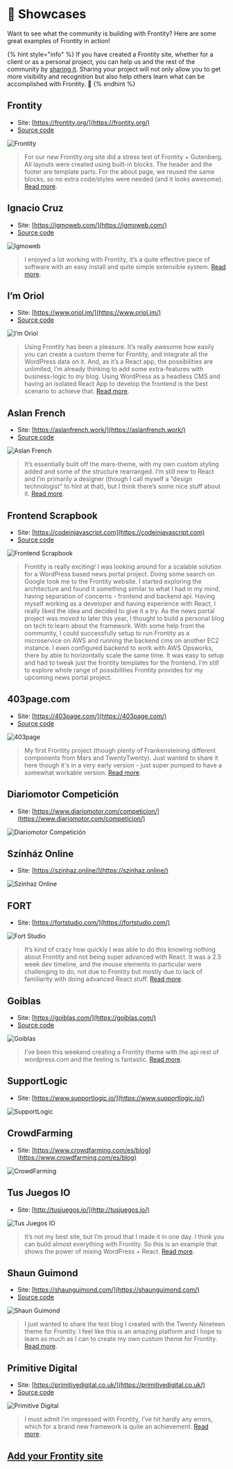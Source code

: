 # 🎤 Showcases

Want to see what the community is building with Frontity? Here are some great examples of Frontity in action!

{% hint style="info" %}
If you have created a Frontity site, whether for a client or as a personal project, you can help us and the rest of the community by [sharing it](https://forms.gle/xThoNSyh6M6rgeM97). Sharing your project will not only allow you to get more visibility and recognition but also help others learn what can be accomplished with Frontity. 🙂
{% endhint %}

## Frontity

* Site: [https://frontity.org/](https://frontity.org/)
* [Source code](https://github.com/frontity/frontity.org)

![Frontity](.gitbook/assets/showcase-frontityWebsite.png)

> For our new Frontity.org site did a stress test of Frontity + Gutenberg. All layouts were created using built-in blocks. The header and the footer are template parts. For the about page, we reused the same blocks, so no extra code/styles were needed \(and it looks awesome\). [Read more](https://twitter.com/luisherranz/status/1258757519654227968?s=20).

## Ignacio Cruz

* Site: [https://igmoweb.com/](https://igmoweb.com/)
* [Source code](https://github.com/igmoweb/igmoweb.com)

![Igmoweb](.gitbook/assets/showcase-igmoweb%20%281%29.png)

> I enjoyed a lot working with Frontity, it’s a quite effective piece of software with an easy install and quite simple extensible system. [Read more](https://community.frontity.org/t/my-personal-blog-site/1962).

## I’m Oriol

* Site: [https://www.oriol.im/](https://www.oriol.im/)
* [Source code](https://github.com/oegea/oriol-im)

![I&#x2019;m Oriol](.gitbook/assets/showcase-oriol%20%281%29.png)

> Using Frontity has been a pleasure. It’s really awesome how easily you can create a custom theme for Frontity, and integrate all the WordPress data on it. And, as it’s a React app, the possibilities are unlimited, I’m already thinking to add some extra-features with business-logic to my blog. Using WordPress as a headless CMS and having an isolated React App to develop the frontend is the best scenario to achieve that. [Read more](https://community.frontity.org/t/just-migrated-my-personal-blog-to-frontity/1778).

## Aslan French

* Site: [https://aslanfrench.work/](https://aslanfrench.work/)
* [Source code](https://github.com/jcklpe/desert-jackalope)

![Aslan French](.gitbook/assets/showcase-aslanfrench%20%281%29.png)

> It’s essentially built off the mars-theme, with my own custom styling added and some of the structure rearranged. I’m still new to React and I’m primarily a designer \(though I call myself a “design technologist” to hint at that\), but I think there’s some nice stuff about it. [Read more](https://community.frontity.org/t/frontity-blog-portfolio-theme-desert-jackalope/1504).

## Frontend Scrapbook

* Site: [https://codeinjavascript.com](https://codeinjavascript.com)
* [Source code](https://github.com/vimalkodoth/frontity)

![Frontend Scrapbook](.gitbook/assets/showcase-frontendscrapbook%20%281%29.png)

> Frontity is really exciting! I was looking around for a scalable solution for a WordPress based news portal project. Doing some search on Google took me to the Frontity website. I started exploring the architecture and found it something similar to what I had in my mind, having separation of concerns - frontend and backend api. Having myself working as a developer and having experience with React, I really liked the idea and decided to give it a try. As the news portal project was moved to later this year, I thought to build a personal blog on tech to learn about the framework. With some help from the community, I could successfully setup to run Frontity as a microservice on AWS and running the backend cms on another EC2 instance. I even configured backend to work with AWS Opsworks, there by able to horizontally scale the same time. It was easy to setup and had to tweak just the frontity templates for the frontend. I'm still to explore whole range of possibilities Frontity provides for my upcoming news portal project.

## 403page.com

* Site: [https://403page.com/](https://403page.com/)
* [Source code](https://github.com/403pagelabs/fourothree-theme)

![403page](.gitbook/assets/showcase-403page%20%281%29.png)

> My first Frontity project \(though plenty of Frankensteining different components from Mars and TwentyTwenty\). Just wanted to share it here though it's in a very early version - just super pumped to have a somewhat workable version. [Read more](https://community.frontity.org/t/first-frontity-jobby/1102).

## Diariomotor Competición

* Site: [https://www.diariomotor.com/competicion/](https://www.diariomotor.com/competicion/)

![Diariomotor Competici&#xF3;n](.gitbook/assets/showcase-diariomotorcompeticion%20%281%29.png)

## Színház Online

* Site: [https://szinhaz.online/](https://szinhaz.online/)

![Szinhaz Online](.gitbook/assets/showcase-szinhazonline%20%281%29.png)

## FORT

* Site: [https://fortstudio.com/](https://fortstudio.com/)

![Fort Studio](.gitbook/assets/showcase-fortstudio%20%281%29.png)

> It’s kind of crazy how quickly I was able to do this knowing nothing about Frontity and not being super advanced with React. It was a 2.5 week dev timeline, and the mouse elements in particular were challenging to do, not due to Frontity but mostly due to lack of familiarity with doing advanced React stuff. [Read more](https://community.frontity.org/t/i-redid-my-companys-website-in-frontity-here-it-is/1037).

## Goiblas

* Site: [https://goiblas.com/](https://goiblas.com/)
* [Source code](https://github.com/goiblas/personal-blog)

![Goiblas](.gitbook/assets/showcase-goiblas%20%281%29.png)

> I’ve been this weekend creating a Frontity theme with the api rest of wordpress.com and the feeling is fantastic. [Read more](https://community.frontity.org/t/personal-blog/360).

## SupportLogic

* Site: [https://www.supportlogic.io/](https://www.supportlogic.io/)

![SupportLogic](.gitbook/assets/showcase-supportlogic%20%281%29.png)

## CrowdFarming

* Site: [https://www.crowdfarming.com/es/blog](https://www.crowdfarming.com/es/blog)

![CrowdFarming](.gitbook/assets/showcase-crowdfarmingblog%20%281%29.png)

## Tus Juegos IO

* Site: [http://tusjuegos.io/](http://tusjuegos.io/)

![Tus Juegos IO](.gitbook/assets/showcase-tusjuegosio%20%281%29.png)

> It’s not my best site, but I’m proud that I made it in one day. I think you can build almost everything with Frontity. So this is an example that shows the power of mixing WordPress + React. [Read more](https://community.frontity.org/t/frontity-is-more-than-just-blogs/1165).

## Shaun Guimond

* Site: [https://shaunguimond.com/](https://shaunguimond.com/)
* [Source code](https://github.com/Tikio88/Shaun-Guimond)

![Shaun Guimond](.gitbook/assets/showcase-shaunguimond%20%281%29.png)

> I just wanted to share the test blog I created with the Twenty Nineteen theme for Frontity. I feel like this is an amazing platform and I hope to learn as much as I can to create my own custom theme for Frontity. [Read more](https://community.frontity.org/t/new-coder-learning-twenty-nineteen-theme/484).

## Primitive Digital

* Site: [https://primitivedigital.co.uk/](https://primitivedigital.co.uk/)
* [Source code](https://github.com/primitiveshaun/primitiveone)

![Primitive Digital](.gitbook/assets/showcase-primitivedigital%20%281%29.png)

> I must admit I’m impressed with Frontity, I’ve hit hardly any errors, which for a brand new framework is quite an achievement. [Read more](https://community.frontity.org/t/some-frontity-based-monkey-business/655).

## [Add your Frontity site](https://forms.gle/xThoNSyh6M6rgeM97)

